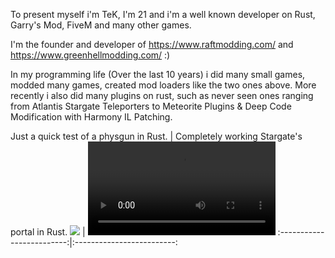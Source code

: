 To present myself i'm TeK, I'm 21 and i'm a well known developer on Rust, Garry's Mod, FiveM and many other games.

I'm the founder and developer of https://www.raftmodding.com/ and https://www.greenhellmodding.com/  :)

In my programming life (Over the last 10 years) i did many small games, modded many games, created mod loaders like the two ones above.
More recently i also did many plugins on rust, such as never seen ones ranging from Atlantis Stargate Teleporters to Meteorite Plugins & Deep Code Modification with Harmony IL Patching.


Just a quick test of a physgun in Rust.             |  Completely working Stargate's portal in Rust.
![](https://mir-s3-cdn-cf.behance.net/project_modules/max_1200/95bfc0112284803.601199c52c294.gif) | ![](https://cdn.discordapp.com/attachments/773231750733103164/775041178684620830/2020-11-08_17-55-03.mp4)
:-------------------------:|:-------------------------:


